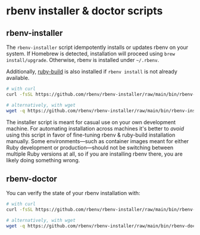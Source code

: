 # rbenv installer & doctor scripts

## rbenv-installer

The `rbenv-installer` script idempotently installs or updates rbenv on your
system. If Homebrew is detected, installation will proceed using `brew
install/upgrade`. Otherwise, rbenv is installed under `~/.rbenv`.

Additionally, [ruby-build](https://github.com/rbenv/ruby-build#readme) is also
installed if `rbenv install` is not already available.

```sh
# with curl
curl -fsSL https://github.com/rbenv/rbenv-installer/raw/main/bin/rbenv-installer | bash

# alternatively, with wget
wget -q https://github.com/rbenv/rbenv-installer/raw/main/bin/rbenv-installer -O- | bash
```

The installer script is meant for casual use on your own development machine.
For automating installation across machines it's better to _avoid_ using this
script in favor of fine-tuning rbenv & ruby-build installation manually. Some
environments—such as container images meant for either Ruby development or
production—should not be switching between multiple Ruby versions at all, so if
you are installing rbenv there, you are likely doing something wrong.

## rbenv-doctor

You can verify the state of your rbenv installation with:

```sh
# with curl
curl -fsSL https://github.com/rbenv/rbenv-installer/raw/main/bin/rbenv-doctor | bash

# alternatively, with wget
wget -q https://github.com/rbenv/rbenv-installer/raw/main/bin/rbenv-doctor -O- | bash
```
